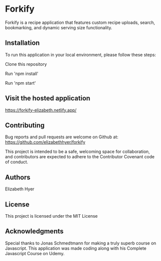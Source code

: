 # Forkify 

Forkify is a recipe application that features custom recipe uploads, search, bookmarking, and dynamic serving size functionality.

## Installation

To run this application in your local environment, please follow these steps:

Clone this repository

Run 'npm install'

Run 'npm start'

## Visit the hosted application

https://forkify-elizabeth.netlify.app/

## Contributing

Bug reports and pull requests are welcome on Github at: https://github.com/elizabethhyer/forkify

This project is intended to be a safe, welcoming space for collaboration, and contributors are expected to adhere to the Contributor Covenant code of conduct.

## Authors
Elizabeth Hyer

## License
This project is licensed under the MIT License

## Acknowledgments
Special thanks to Jonas Schmedtmann for making a truly superb course on Javascript. This application was made coding along with his Complete Javascript Course on Udemy. 
